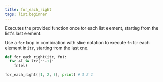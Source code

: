 ```yaml
---
title: for_each_right
tags: list,beginner
---
```


Executes the provided function once for each list element, starting from the list's last element.

Use a `for` loop in combination with slice notation to execute `fn` for each element in `itr`, starting from the last one.

```py
def for_each_right(itr, fn):
  for el in itr[::-1]:
    fn(el)
```

```py
for_each_right([1, 2, 3], print) # 3 2 1
```
